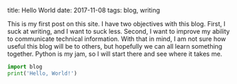 title: Hello World
date: 2017-11-08
tags: blog, writing

This is my first post on this site. I have two objectives with this blog. First,
I suck at writing, and I want to suck less. Second, I want to improve my ability
to communicate technical information. With that in mind, I am not sure how
useful this blog will be to others, but hopefully we can all learn something
together. Python is my jam, so I will start there and see where it takes me.
```python
import blog
print('Hello, World!')
```
